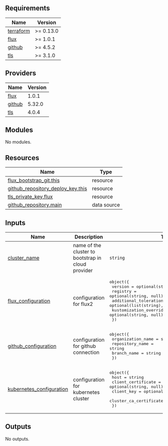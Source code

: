 

<!-- BEGIN_TF_DOCS -->
## Requirements

| Name | Version |
|------|---------|
| <a name="requirement_terraform"></a> [terraform](#requirement\_terraform) | >= 0.13.0 |
| <a name="requirement_flux"></a> [flux](#requirement\_flux) | >= 1.0.1 |
| <a name="requirement_github"></a> [github](#requirement\_github) | >= 4.5.2 |
| <a name="requirement_tls"></a> [tls](#requirement\_tls) | >= 3.1.0 |

## Providers

| Name | Version |
|------|---------|
| <a name="provider_flux"></a> [flux](#provider\_flux) | 1.0.1 |
| <a name="provider_github"></a> [github](#provider\_github) | 5.32.0 |
| <a name="provider_tls"></a> [tls](#provider\_tls) | 4.0.4 |

## Modules

No modules.

## Resources

| Name | Type |
|------|------|
| [flux_bootstrap_git.this](https://registry.terraform.io/providers/fluxcd/flux/latest/docs/resources/bootstrap_git) | resource |
| [github_repository_deploy_key.this](https://registry.terraform.io/providers/integrations/github/latest/docs/resources/repository_deploy_key) | resource |
| [tls_private_key.flux](https://registry.terraform.io/providers/hashicorp/tls/latest/docs/resources/private_key) | resource |
| [github_repository.main](https://registry.terraform.io/providers/integrations/github/latest/docs/data-sources/repository) | data source |

## Inputs

| Name | Description | Type | Default | Required |
|------|-------------|------|---------|:--------:|
| <a name="input_cluster_name"></a> [cluster\_name](#input\_cluster\_name) | name of the cluster to bootstrap in cloud provider | `string` | n/a | yes |
| <a name="input_flux_configuration"></a> [flux\_configuration](#input\_flux\_configuration) | configuration for flux2 | <pre>object({<br>    version                 = optional(string, null)<br>    registry                = optional(string, null)<br>    additional_tolerations  = optional(list(string), [])<br>    kustomization_overrides = optional(string, null)<br>  })</pre> | n/a | yes |
| <a name="input_github_configuration"></a> [github\_configuration](#input\_github\_configuration) | configuration for github connection | <pre>object({<br>    organization_name = string<br>    repository_name   = string<br>    branch_name       = string<br>  })</pre> | `null` | no |
| <a name="input_kubernetes_configuration"></a> [kubernetes\_configuration](#input\_kubernetes\_configuration) | configuration for kubernetes cluster | <pre>object({<br>    host                   = string<br>    client_certificate     = optional(string, null)<br>    client_key             = optional(string, null)<br>    cluster_ca_certificate = optional(string, null)<br>  })</pre> | n/a | yes |

## Outputs

No outputs.
<!-- END_TF_DOCS -->
